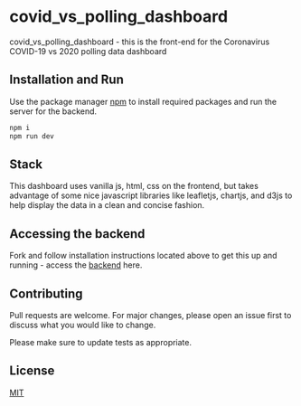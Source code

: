 # covid_vs_polling_dashboard

covid_vs_polling_dashboard - this is the front-end for the Coronavirus COVID-19 vs 2020 polling data dashboard

## Installation and Run

Use the package manager [npm](https://www.npmjs.com/) to install required packages and run the server for the backend.

```bash
npm i
npm run dev
```


## Stack
This dashboard uses vanilla js, html, css on the frontend, but takes advantage of some nice javascript libraries like leafletjs, chartjs, and d3js to help display the data in a clean and concise fashion.

## Accessing the backend
Fork and follow installation instructions located above to get this up and running - access the [backend](https://www.google.com) here.

## Contributing
Pull requests are welcome. For major changes, please open an issue first to discuss what you would like to change.

Please make sure to update tests as appropriate.

## License
[MIT](https://choosealicense.com/licenses/mit/)
